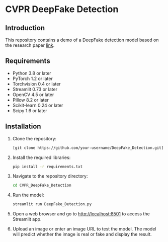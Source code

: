 # CVPR DeepFake Detection

## Introduction

This repository contains a demo of a DeepFake detection model based on the research paper [link](https://arxiv.org/abs/2312.10461#).

## Requirements

- Python 3.8 or later
- PyTorch 1.2 or later
- Torchvision 0.4 or later
- Streamlit 0.73 or later
- OpenCV 4.5 or later
- Pillow 8.2 or later
- Scikit-learn 0.24 or later
- Scipy 1.6 or later

## Installation

1. Clone the repository:
   ```bash
   [git clone https://github.com/your-username/DeepFake_Detection.git](https://github.com/anonymous174174/CVPR_DeepFake_Detection.git)
   ```

2. Install the required libraries:
   ```bash
   pip install -r requirements.txt
   ```

3. Navigate to the repository directory:
   ```bash
   cd CVPR_DeepFake_Detection
   ```

4. Run the model:
   ```bash
   streamlit run DeepFake_Detection.py
   ```

5. Open a web browser and go to [http://localhost:8501](http://localhost:8501) to access the Streamlit app.

6. Upload an image or enter an image URL to test the model. The model will predict whether the image is real or fake and display the result.

